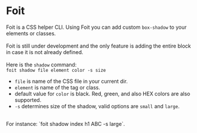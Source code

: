 # Foit

Foit is a CSS helper CLI. Using Foit you can add custom `box-shadow` to your elements or classes.
<br/>
<br/>
Foit is still under development and the only feature is adding the entire block in case it is not already defined.
<br/>
<br/>
Here is the `shadow` command:
<br/>
`foit shadow file element color -s size`
<br/>
* `file` is name of the CSS file in your current dir.
* `element` is name of the tag or class.
* default value for `color` is black. Red, green, and also HEX colors are also supported.
* `-s` determines size of the shadow, valid options are `small` and `large`.
<br/>
For instance: `foit shadow index h1 ABC -s large`.